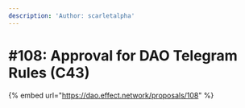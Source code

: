 ```yaml
---
description: 'Author: scarletalpha'
---
```


# #108: Approval for DAO Telegram Rules (C43)

{% embed url="https://dao.effect.network/proposals/108" %}
